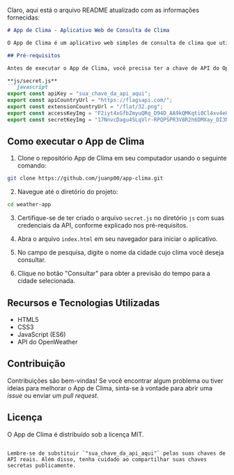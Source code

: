 Claro, aqui está o arquivo README atualizado com as informações fornecidas:

```markdown
# App de Clima - Aplicativo Web de Consulta de Clima

O App de Clima é um aplicativo web simples de consulta de clima que utiliza a API do OpenWeather para obter informações climáticas em tempo real. Ele permite que os usuários pesquisem o clima de qualquer cidade em todo o mundo.

## Pré-requisitos

Antes de executar o App de Clima, você precisa ter a chave de API do OpenWeather para fazer as solicitações à API de previsão do tempo. Certifique-se de criar um arquivo `secret.js` no diretório `js` com suas credenciais da API, conforme o exemplo abaixo:

**js/secret.js**
```javascript
export const apiKey = "sua_chave_da_api_aqui";
export const apiCountryUrl = "https://flagsapi.com/";
export const extensionCountryUrl = "/flat/32.png";
export const accessKeyImg = "F2iyt4xGfbZmyuQRq_D94D_AA9kQMKqti0Cl4xv4eQw";
export const secretKeyImg = "17NnvcDagu45LqVlr-RPQPSPR3V8R2h6DMXay_DI3NU";
```

## Como executar o App de Clima

1. Clone o repositório App de Clima em seu computador usando o seguinte comando:

```bash
git clone https://github.com/juanp00/app-clima.git
```

2. Navegue até o diretório do projeto:

```bash
cd weather-app
```

3. Certifique-se de ter criado o arquivo `secret.js` no diretório `js` com suas credenciais da API, conforme explicado nos pré-requisitos.

4. Abra o arquivo `index.html` em seu navegador para iniciar o aplicativo.

5. No campo de pesquisa, digite o nome da cidade cujo clima você deseja consultar.

6. Clique no botão "Consultar" para obter a previsão do tempo para a cidade selecionada.

## Recursos e Tecnologias Utilizadas

- HTML5
- CSS3
- JavaScript (ES6)
- API do OpenWeather

## Contribuição

Contribuições são bem-vindas! Se você encontrar algum problema ou tiver ideias para melhorar o App de Clima, sinta-se à vontade para abrir uma _issue_ ou enviar um _pull request_.

## Licença

O App de Clima é distribuído sob a licença MIT.
```

Lembre-se de substituir `"sua_chave_da_api_aqui"` pelas suas chaves de API reais. Além disso, tenha cuidado ao compartilhar suas chaves secretas publicamente.